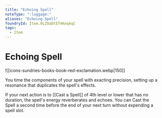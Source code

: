 ```yaml
---
title: "Echoing Spell"
noteType: ":luggage:"
aliases: "Echoing Spell"
foundryId: Item.0LZOaDtET4KeqkqC
tags:
  - Item
---
```


# Echoing Spell
![[icons-sundries-books-book-red-exclamation.webp|150]]

You time the components of your spell with exacting precision, setting up a resonance that duplicates the spell's effects.

If your next action is to [[Cast a Spell]] of 4th level or lower that has no duration, the spell's energy reverberates and echoes. You can Cast the Spell a second time before the end of your next turn without expending a spell slot.
